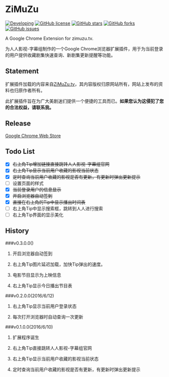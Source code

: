 # ZiMuZu
[![Developing](https://img.shields.io/badge/ZiMuZu.tv-developing-yellow.svg)](https://github.com/772807886/ZiMuZu)
[![GitHub license](https://img.shields.io/badge/license-MIT-blue.svg)](https://raw.githubusercontent.com/772807886/ZiMuZu/master/LICENSE)
[![GitHub stars](https://img.shields.io/github/stars/772807886/ZiMuZu.svg)](https://github.com/772807886/ZiMuZu/stargazers)
[![GitHub forks](https://img.shields.io/github/forks/772807886/ZiMuZu.svg)](https://github.com/772807886/ZiMuZu/network)
[![GitHub issues](https://img.shields.io/github/issues/772807886/ZiMuZu.svg)](https://github.com/772807886/ZiMuZu/issues)

A Google Chrome Extension for zimuzu.tv.

为人人影视-字幕组制作的一个Google Chrome浏览器扩展插件，用于为当前登录的用户提供收藏剧集快速查询、新剧集更新提醒等功能。

## Statement
扩展插件加载的内容来自[ZiMuZu.tv](http://www.zimuzu.tv/)，其内容版权归原网站所有，网站上发布的资料也归原作者所有。

此扩展插件旨在为广大美剧迷们提供一个便捷的工具而已。**如果您认为这侵犯了您的合法权益，请联系我。**

## Release
[Google Chrome Web Store](https://chrome.google.com/webstore/detail/nadhjjijbdhgjhhnkggeliaajkhjnjil)

## Todo List
* [x] ~~右上角Tip增加链接直接跳转人人影视-字幕组官网~~
* [x] ~~右上角Tip显示当前用户收藏的影视当前状态~~
* [x] ~~定时查询当前用户收藏的影视是否有更新，有更新时弹出更新提示~~
* [ ] 设置页面的样式
* [x] ~~当前登录用户的信息显示~~
* [x] ~~开启浏览器自动签到~~
* [x] ~~直接在右上角的Tip中显示播出时间表~~
* [ ] 右上角Tip中显示搜索框，跳转到人人进行搜索
* [ ] 右上角Tip界面的显示美化

## History
###v0.3.0.0()
1. 开启浏览器自动签到

2. 右上角Tip图片延迟加载，加快Tip弹出的速度。

3. 电影节目显示为上映信息

4. 右上角Tip显示今日播出节目表


###v0.2.0.0(2016/6/12)
1. 右上角Tip显示当前用户登录状态

2. 每次打开浏览器时自动查询一次更新

###v0.1.0.0(2016/6/10)
1. 扩展程序诞生

2. 右上角Tip直接跳转人人影视-字幕组官网

3. 右上角Tip显示当前用户收藏的影视当前状态

4. 定时查询当前用户收藏的影视是否有更新，有更新时弹出更新提示
